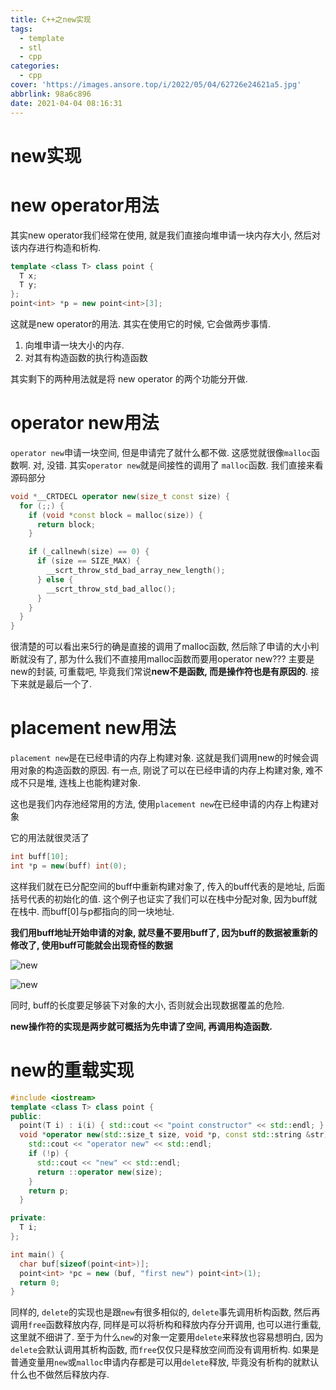 ```yaml
---
title: C++之new实现
tags:
  - template
  - stl
  - cpp
categories:
  - cpp
cover: 'https://images.ansore.top/i/2022/05/04/62726e24621a5.jpg'
abbrlink: 98a6c896
date: 2021-04-04 08:16:31
---
```


# new实现

# new operator用法

其实new operator我们经常在使用, 就是我们直接向堆申请一块内存大小, 然后对该内存进行构造和析构.

```cpp
template <class T> class point {
  T x;
  T y;
};
point<int> *p = new point<int>[3];
```

这就是new operator的用法. 其实在使用它的时候, 它会做两步事情.

1. 向堆申请一块大小的内存.
2. 对其有构造函数的执行构造函数

其实剩下的两种用法就是将 new operator 的两个功能分开做.

# operator new用法

`operator new`申请一块空间, 但是申请完了就什么都不做. 这感觉就很像`malloc`函数啊. 对, 没错. 其实`operator new`就是间接性的调用了 `malloc`函数. 我们直接来看源码部分

```cpp
void *__CRTDECL operator new(size_t const size) {
  for (;;) {
    if (void *const block = malloc(size)) {
      return block;
    }

    if (_callnewh(size) == 0) {
      if (size == SIZE_MAX) {
        __scrt_throw_std_bad_array_new_length();
      } else {
        __scrt_throw_std_bad_alloc();
      }
    }
  }
}
```

很清楚的可以看出来5行的确是直接的调用了malloc函数, 然后除了申请的大小判断就没有了, 那为什么我们不直接用malloc函数而要用operator new??? 主要是new的封装, 可重载吧, 毕竟我们常说**new不是函数, 而是操作符也是有原因的**. 接下来就是最后一个了.

# placement new用法

`placement new`是在已经申请的内存上构建对象. 这就是我们调用new的时候会调用对象的构造函数的原因. 有一点, 刚说了可以在已经申请的内存上构建对象, 难不成不只是堆, 连栈上也能构建对象.

这也是我们内存池经常用的方法, 使用`placement new`在已经申请的内存上构建对象

它的用法就很灵活了

```cpp
int buff[10];
int *p = new(buff) int(0);
```

这样我们就在已分配空间的buff中重新构建对象了, 传入的buff代表的是地址, 后面括号代表的初始化的值. 这个例子也证实了我们可以在栈中分配对象, 因为buff就在栈中. 而buff[0]与p都指向的同一块地址.

**我们用buff地址开始申请的对象, 就尽量不要用buff了, 因为buff的数据被重新的修改了, 使用buff可能就会出现奇怪的数据**

![new](https://images.ansore.top/i/2022/05/04/6272719d4fce7.png)

![new](new%E5%AE%9E%E7%8E%B0%202f66fa759e2840af87a98909d7813fa5/Untitled%201.png)

同时, buff的长度要足够装下对象的大小, 否则就会出现数据覆盖的危险.

**new操作符的实现是两步就可概括为先申请了空间, 再调用构造函数.**

# new的重载实现

```cpp
#include <iostream>
template <class T> class point {
public:
  point(T i) : i(i) { std::cout << "point constructor" << std::endl; }
  void *operator new(std::size_t size, void *p, const std::string &str) {
    std::cout << "operator new" << std::endl;
    if (!p) {
      std::cout << "new" << std::endl;
      return ::operator new(size);
    }
    return p;
  }

private:
  T i;
};

int main() {
  char buf[sizeof(point<int>)];
  point<int> *pc = new (buf, "first new") point<int>(1);
  return 0;
}
```

同样的, `delete`的实现也是跟`new`有很多相似的, `delete`事先调用析构函数, 然后再调用`free`函数释放内存, 同样是可以将析构和释放内存分开调用, 也可以进行重载, 这里就不细讲了. 至于为什么`new`的对象一定要用`delete`来释放也容易想明白, 因为`delete`会默认调用其析构函数, 而`free`仅仅只是释放空间而没有调用析构. 如果是普通变量用`new`或`malloc`申请内存都是可以用`delete`释放, 毕竟没有析构的就默认什么也不做然后释放内存.

